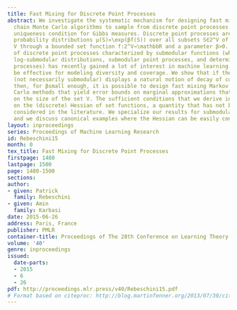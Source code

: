```yaml
---
title: Fast Mixing for Discrete Point Processes
abstract: We investigate the systematic mechanism for designing fast mixing Markov
  chain Monte Carlo algorithms to sample from discrete point processes under the Dobrushin
  uniqueness condition for Gibbs measures. Discrete point processes are defined as
  probability distributions μ(S)∝\exp(βf(S)) over all subsets S∈2^V of a finite set
  V through a bounded set function f:2^V→\mathbbR and a parameter β>0. A subclass
  of discrete point processes characterized by submodular functions (which include
  log-submodular distributions, submodular point processes, and determinantal point
  processes) has recently gained a lot of interest in machine learning and shown to
  be effective for modeling diversity and coverage. We show that if the set function
  (not necessarily submodular) displays a natural notion of decay of correlation,
  then, for βsmall enough, it is possible to design fast mixing Markov chain Monte
  Carlo methods that yield error bounds on marginal approximations that do not depend
  on the size of the set V. The sufficient conditions that we derive involve a control
  on the (discrete) Hessian of set functions, a quantity that has not been previously
  considered in the literature. We specialize our results for submodular functions,
  and we discuss canonical examples where the Hessian can be easily controlled.
layout: inproceedings
series: Proceedings of Machine Learning Research
id: Rebeschini15
month: 0
tex_title: Fast Mixing for Discrete Point Processes
firstpage: 1480
lastpage: 1500
page: 1480-1500
sections: 
author:
- given: Patrick
  family: Rebeschini
- given: Amin
  family: Karbasi
date: 2015-06-26
address: Paris, France
publisher: PMLR
container-title: Proceedings of The 28th Conference on Learning Theory
volume: '40'
genre: inproceedings
issued:
  date-parts:
  - 2015
  - 6
  - 26
pdf: http://proceedings.mlr.press/v40/Rebeschini15.pdf
# Format based on citeproc: http://blog.martinfenner.org/2013/07/30/citeproc-yaml-for-bibliographies/
---
```

